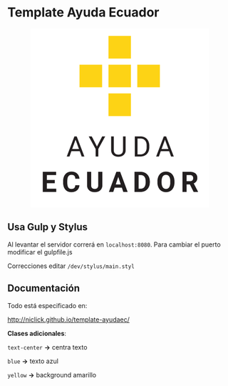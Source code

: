 # Template Ayuda Ecuador

<p align="center">
<img src="assets/logomobile.png">
</p>

## Usa Gulp y Stylus

Al levantar el servidor correrá en `localhost:8080`. Para cambiar el puerto modificar el gulpfile.js

Correcciones editar `/dev/stylus/main.styl`

## Documentación

Todo está especificado en:

http://niclick.github.io/template-ayudaec/

**Clases adicionales**:

`text-center` **→** centra texto

`blue` **→** texto azul

`yellow` **→** background amarillo
